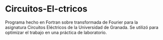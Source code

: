 # Circuitos-El-ctricos
Programa hecho en Fortran sobre transformada de Fourier para la asignatura Circuitos Eléctricos de la Universidad de Granada. Se utilizó para optimizar el trabajo en una práctica de laboratorio.

